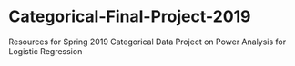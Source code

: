 # Categorical-Final-Project-2019
Resources for Spring 2019 Categorical Data Project on Power Analysis for Logistic Regression
